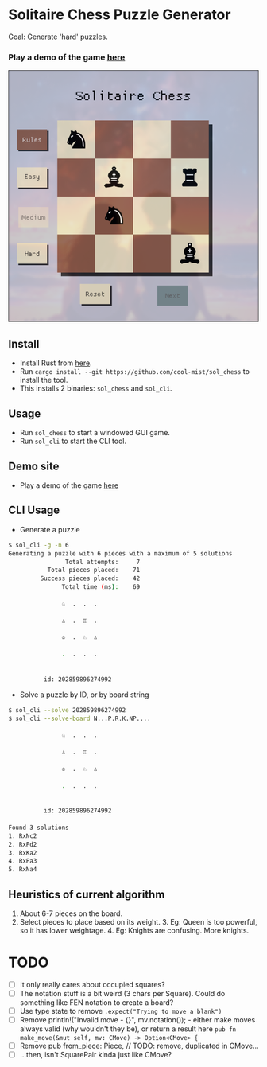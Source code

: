# Solitaire Chess Puzzle Generator

Goal: Generate 'hard' puzzles.

### Play a demo of the game [here](https://games.neophyte.me/sol_chess/)

![img](./img/sol_chess.png)

## Install

- Install Rust from [here](https://www.rust-lang.org/tools/install).
- Run `cargo install --git https://github.com/cool-mist/sol_chess` to install the tool.
- This installs 2 binaries: `sol_chess` and `sol_cli`.

## Usage

- Run `sol_chess` to start a windowed GUI game.
- Run `sol_cli` to start the CLI tool.

## Demo site

- Play a demo of the game [here](https://games.neophyte.me/sol_chess/)

## CLI Usage

- Generate a puzzle

```bash
$ sol_cli -g -n 6
Generating a puzzle with 6 pieces with a maximum of 5 solutions
                Total attempts:     7
           Total pieces placed:    71
         Success pieces placed:    42
               Total time (ms):    69

               ♘  .  .  .

               ♙  .  ♖  .

               ♔  .  ♘  ♙

               .  .  .  .


          id: 202859896274992
```

- Solve a puzzle by ID, or by board string

```bash
$ sol_cli --solve 202859896274992
$ sol_cli --solve-board N...P.R.K.NP....

               ♘  .  .  .

               ♙  .  ♖  .

               ♔  .  ♘  ♙

               .  .  .  .


          id: 202859896274992

Found 3 solutions
1. RxNc2
2. RxPd2
3. RxKa2
4. RxPa3
5. RxNa4

```

## Heuristics of current algorithm

1. About 6-7 pieces on the board.
2. Select pieces to place based on its weight.
    3. Eg: Queen is too powerful, so it has lower weightage.
    4. Eg: Knights are confusing. More knights.


# TODO

- [ ] It only really cares about occupied squares?
- [ ] The notation stuff is a bit weird (3 chars per Square). Could do something like FEN notation to create a board?
- [ ] Use type state to remove `.expect("Trying to move a blank")`
- [ ] Remove println!("Invalid move - {}", mv.notation()); - either make moves always valid (why wouldn't they be), or return a result here `pub fn make_move(&mut self, mv: CMove) -> Option<CMove> {`
- [ ] Remove pub from_piece: Piece, // TODO: remove, duplicated in CMove...
- [ ] ...then, isn't SquarePair kinda just like CMove?
